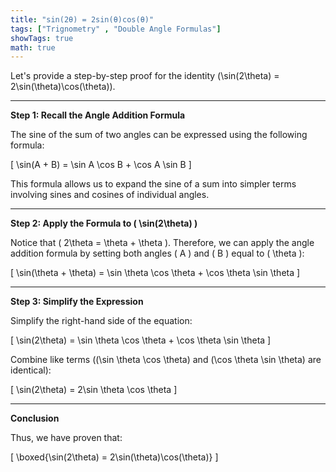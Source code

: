 ```yaml
---
title: "sin(2θ) = 2sin(θ)cos(θ)"
tags: ["Trignometry" , "Double Angle Formulas"]
showTags: true
math: true
---
```




 Let's provide a step-by-step proof for the identity \(\sin(2\theta) = 2\sin(\theta)\cos(\theta)\).

---

**Step 1: Recall the Angle Addition Formula**

The sine of the sum of two angles can be expressed using the following formula:

\[
\sin(A + B) = \sin A \cos B + \cos A \sin B
\]

This formula allows us to expand the sine of a sum into simpler terms involving sines and cosines of individual angles.

---

**Step 2: Apply the Formula to \( \sin(2\theta) \)**

Notice that \( 2\theta = \theta + \theta \). Therefore, we can apply the angle addition formula by setting both angles \( A \) and \( B \) equal to \( \theta \):

\[
\sin(\theta + \theta) = \sin \theta \cos \theta + \cos \theta \sin \theta
\]

---

**Step 3: Simplify the Expression**

Simplify the right-hand side of the equation:

\[
\sin(2\theta) = \sin \theta \cos \theta + \cos \theta \sin \theta
\]

Combine like terms (\(\sin \theta \cos \theta\) and \(\cos \theta \sin \theta\) are identical):

\[
\sin(2\theta) = 2\sin \theta \cos \theta
\]

---

**Conclusion**

Thus, we have proven that:

\[
\boxed{\sin(2\theta) = 2\sin(\theta)\cos(\theta)}
\]
